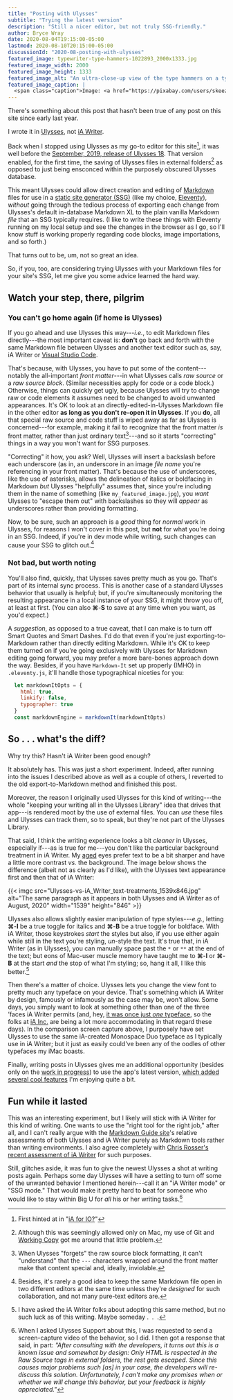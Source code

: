 ```yaml
---
title: "Posting with Ulysses"
subtitle: "Trying the latest version"
description: "Still a nicer editor, but not truly SSG-friendly."
author: Bryce Wray
date: 2020-08-04T19:15:00-05:00
lastmod: 2020-08-10T20:15:00-05:00
discussionId: "2020-08-posting-with-ulysses"
featured_image: typewriter-type-hammers-1022893_2000x1333.jpg
featured_image_width: 2000
featured_image_height: 1333
featured_image_alt: "An ultra-close-up view of the type hammers on a typewriter"
featured_image_caption: |
  <span class="caption">Image: <a href="https://pixabay.com/users/skeeze-272447/?utm_source=link-attribution&amp;utm_medium=referral&amp;utm_campaign=image&amp;utm_content=1022893">skeeze</a> from <a href="https://pixabay.com/?utm_source=link-attribution&amp;utm_medium=referral&amp;utm_campaign=image&amp;utm_content=1022893">Pixabay</a></span>
---
```


There's something about this post that hasn't been true of any post on this site since early last year.

I wrote it in [Ulysses](https://ulysses.app), not [iA Writer](https://ia.net/writer).

Back when I stopped using Ulysses as my go-to editor for this site[^1], it was well before the [September, 2019, release of Ulysses 18](https://ulysses.app/releases/). That version enabled, for the first time, the saving of Ulysses files in external folders[^2] as opposed to just being ensconced within the purposely obscured Ulysses database.

This meant Ulysses could allow direct creation and editing of [Markdown](https://daringfireball.net/projects/markdown) files for use in a [static site generator (SSG)](https://staticgen.com) (like my choice, [Eleventy](https://11ty.dev)), *without* going through the tedious process of exporting each change from Ulysses's default in-database Markdown&nbsp;XL to the plain vanilla Markdown *file* that an SSG typically requires. (I like to write these things with Eleventy running on my local setup and see the changes in the browser as I go, so I'll know stuff is working properly regarding code blocks, image importations, and so forth.)

That turns out to be, um, not so great an idea.

So, if you, too, are considering trying Ulysses with your Markdown files for your site's SSG, let me give you some advice learned the hard way.

## Watch your step, there, pilgrim

### You can't go home again (if home is Ulysses)

If you go ahead and use Ulysses this way---*i.e.*, to edit Markdown files directly---the most important caveat is: **don't** go back and forth with the same Markdown file between Ulysses and another text editor such as, say, iA Writer or [Visual Studio Code](https://code.visualstudio.com).

That's because, with Ulysses, you have to put some of the content---notably the all-important *front matter*---in what Ulysses calls *raw source* or a *raw source block*. (Similar necessities apply for code or a code block.) Otherwise, things can quickly get ugly, because Ulysses will try to change raw or code elements it assumes need to be changed to avoid unwanted appearances. It's OK to look at an directly-edited-in-Ulysses Markdown file in the other editor **as long as you don't re-open it in Ulysses**. If you **do**, all that special raw source and code stuff is wiped away as far as Ulysses is concerned---for example, making it fail to recognize that the front matter *is* front matter, rather than just ordinary text[^3]---and so it starts "correcting" things in a way you won't want for SSG purposes.

"Correcting" it how, you ask? Well, Ulysses will insert a backslash before each underscore (as in, an underscore in an image *file name* you're referencing in your front matter). That's because the use of underscores, like the use of asterisks, allows the delineation of italics or boldfacing in Markdown *but* Ulysses "helpfully" assumes that, since you're including them in the name of something (like `my_featured_image.jpg`), you *want* Ulysses to "escape them out" with backslashes so they will *appear* as underscores rather than providing formatting.

Now, to be sure, such an approach is a *good* thing for *normal* work in Ulysses, for reasons I won't cover in this post, but **not** for what you're doing in an SSG. Indeed, if you're in dev mode while writing, such changes can cause your SSG to glitch out.[^4]

### Not bad, but worth noting

You'll also find, quickly, that Ulysses saves pretty much as you go. That's part of its internal sync process. This is another case of a standard Ulysses behavior that usually is helpful; but, if you're simultaneously monitoring the resulting appearance in a local instance of your SSG, it might throw you off, at least at first. (You can also **&#8984;**-**S** to save at any time when you want, as you'd expect.)

A *suggestion*, as opposed to a true caveat, that I can make is to turn off Smart Quotes and Smart Dashes. I'd do that even if you're just exporting-to-Markdown rather than directly editing Markdown. While it's OK to keep them turned on if you're going exclusively with Ulysses for Markdown editing going forward, you may prefer a more bare-bones approach down the way. Besides, if you have `Markdown-It` set up properly (IMHO) in `.eleventy.js`, it'll handle those typographical niceties for you:

```js
  let markdownItOpts = {
    html: true,
    linkify: false,
    typographer: true
  }
  const markdownEngine = markdownIt(markdownItOpts)
```

## So&nbsp;.&nbsp;.&nbsp;. what's the diff?

Why try this? Hasn't iA Writer been good enough?

It absolutely has. This was just a short experiment. Indeed, after running into the issues I described above as well as a couple of others, I reverted to the old export-to-Markdown method and finished this post.

Moreover, the reason I originally used Ulysses for this kind of writing---the whole "keeping your writing all in the Ulysses Library" idea that drives that app---is rendered moot by the use of external files. You can *use* these files and Ulysses can track them, so to speak, but they're not part of the Ulysses Library.

That said, I think the writing experience looks a bit *cleaner* in Ulysses, especially if---as is true for me---you don't like the particular background treatment in iA Writer. My [aged](/posts/2019/09/now-im-sixty-four) eyes prefer text to be a bit sharper and have a little more contrast *vs.* the background. The image below shows the difference (albeit not as clearly as I'd like), with the Ulysses text appearance first and then that of iA Writer:

{{< imgc src="Ulysses-vs-iA_Writer_text-treatments_1539x846.jpg" alt="The same paragraph as it appears in both Ulysses and iA Writer as of August, 2020" width="1539" height="846" >}}

Ulysses also allows slightly easier manipulation of type styles---*e.g.*, letting **&#8984;**-**I** be a true toggle for italics and **&#8984;**-**B** be a true toggle for boldface. With iA Writer, those  keystrokes *start* the styles but also, if you use either again while still in the text you're styling, *un*-style the text. It's true that, in iA Writer (as in Ulysses), you can manually space past the `*` or `**` at the end of the text; but eons of Mac-user muscle memory have taught me to **&#8984;**-**I** or **&#8984;**-**B** at the start *and* the stop of what I'm styling; so, hang it all, I like this better.[^5]

Then there's a matter of choice. Ulysses lets you change the view font to pretty much any typeface on your device. That's something which iA Writer by design, famously or infamously as the case may be, won't allow. Some days, you simply want to look at something other than one of the three ’faces iA Writer permits (and, hey, [it was once just *one* typeface](https://ia.net/topics/in-search-of-the-perfect-writing-font), so the folks at [iA Inc.](https://ia.net) are being a lot more accommodating in that regard these days). In the comparison screen capture above, I purposely have set Ulysses to use the same iA-created Monospace Duo typeface as I typically use in iA Writer; but it just as easily could've been any of the oodles of other typefaces my iMac boasts.

Finally, writing posts in Ulysses gives me an additional opportunity (besides only on the [work in progress](/posts/2020/06/why-kept-ulysses)) to use the app's latest version, [which added several cool features](https://blog.ulysses.app/ulysses-20/) I'm enjoying quite a bit.

## Fun while it lasted

This was an interesting experiment, but I likely will stick with iA Writer for this kind of writing. One wants to use the "right tool for the right job," after all, and I can't really argue with the [Markdown Guide site](https://www.markdownguide.org/tools/)'s relative assessments of both Ulysses and iA Writer purely as Markdown tools rather than writing environments. I also agree completely with [Chris Rosser's recent assessment of iA Writer](https://chrisrosser.net/posts/2020/07/17/ia-writer-56-review/) for such purposes.

Still, glitches aside, it was fun to give the newest Ulysses a shot at writing posts again. Perhaps some day Ulysses will have a setting to turn off some of the unwanted behavior I mentioned herein---call it an "iA Writer mode" or "SSG mode." That would make it pretty hard to beat for someone who would like to stay within Big U for *all* his or her writing tasks.[^6]

[^1]:	First hinted at in "[iA for IO?](/posts/2019/02/ia-for-io)"

[^2]:	Although this was seemingly allowed only on Mac, my use of Git and [Working Copy](/posts/2019/07/roger-copy) got me around that little problem.

[^3]:	When Ulysses "forgets" the raw source block formatting, it can't "understand" that the ```---``` characters wrapped around the front matter make that content special and, ideally, inviolable.

[^4]:	Besides, it's rarely a good idea to keep the same Markdown file open in two different editors at the same time unless they're *designed* for such collaboration, and not many pure-text editors are.

[^5]:	I have asked the iA Writer folks about adopting this same method, but no such luck as of this writing. Maybe someday&nbsp;. &nbsp;. &nbsp;.

[^6]:	When I asked Ulysses Support about this, I was requested to send a screen-capture video of the behavior, so I did. I then got a response that said, in part: *"After consulting with the developers, it turns out this is a known issue and somewhat by design: Only HTML is respected in the Raw Source tags in external folders, the rest gets escaped. Since this causes major problems such [as] in your case, the developers will re-discuss this solution. Unfortunately, I can't make any promises when or whether we will change this behavior, but your feedback is highly appreciated."*